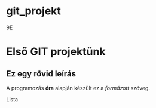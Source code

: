 # git_projekt
9E
# Első GIT projektünk
## Ez egy rövid leírás
A programozás **óra** alapján készült ez a *formázott* szöveg.

Lista
